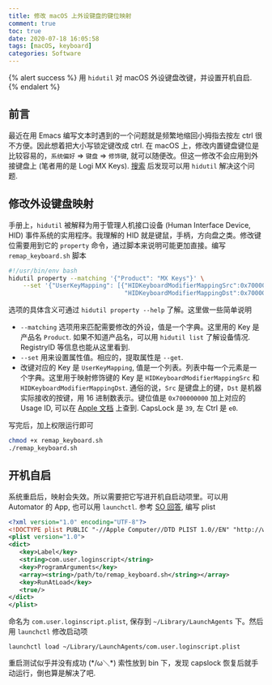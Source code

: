 ```yaml
---
title: 修改 macOS 上外设键盘的键位映射
comment: true
toc: true
date: 2020-07-18 16:05:58
tags: [macOS, keyboard]
categories: Software
---
```


{% alert success %}
用 `hidutil` 对 macOS 外设键盘改键，并设置开机自启.
{% endalert %}
<!-- more -->

## 前言

最近在用 Emacs 编写文本时遇到的一个问题就是频繁地缩回小拇指去按左 ctrl 很不方便。因此想着把大小写锁定键改成 ctrl. 在 macOS 上，修改内置键盘键位是比较容易的，`系统偏好` => `键盘` => `修饰键`, 就可以随便改。但这一修改不会应用到外接键盘上 (笔者用的是 Logi MX Keys). [搜索](https://mic-kul.com/2020/01/25/mx-keys-remap-right-alt/) 后发现可以用 `hidutil` 解决这个问题.

## 修改外设键盘映射

手册上，`hidutil` 被解释为用于管理人机接口设备 (Human Interface Device, HID) 事件系统的实用程序。我理解的 HID 就是键鼠，手柄，方向盘之类。修改键位需要用到它的 `property` 命令，通过脚本来说明可能更加直接。编写 `remap_keyboard.sh` 脚本

```bash
#!/usr/bin/env bash
hidutil property --matching '{"Product": "MX Keys"}' \
    --set '{"UserKeyMapping": [{"HIDKeyboardModifierMappingSrc":0x700000039,
                                "HIDKeyboardModifierMappingDst":0x7000000e0}]}'
```

选项的具体含义可通过 `hidutil property --help` 了解。这里做一些简单说明

- `--matching` 选项用来匹配需要修改的外设，值是一个字典。这里用的 Key 是产品名 `Product`. 如果不知道产品名，可以用 `hidutil list` 了解设备情况. RegistryID 等信息也能从这里看到.
- `--set` 用来设置属性值。相应的，提取属性是 `--get`.
- 改键对应的 Key 是 `UserKeyMapping`, 值是一个列表。列表中每一个元素是一个字典。这里用于映射修饰键的 Key 是 `HIDKeyboardModifierMappingSrc` 和 `HIDKeyboardModifierMappingDst`. 通俗的说，`Src` 是键盘上的键，`Dst` 是机器实际接收的按键，用 16 进制数表示。键位值是 `0x700000000` 加上对应的 Usage ID, 可以在 [Apple 文档](https://developer.apple.com/library/archive/technotes/tn2450/_index.html) 上查到. CapsLock 是 `39`, 左 Ctrl 是 `e0`.

写完后，加上权限运行即可

```bash
chmod +x remap_keyboard.sh
./remap_keyboard.sh
```

## 开机自启

系统重启后，映射会失效。所以需要把它写进开机自启动项里。可以用 Automator 的 App, 也可以用 `launchctl`. 参考 [SO 回答](https://stackoverflow.com/questions/6442364/running-script-upon-login-mac), 编写 plist

```xml
<?xml version="1.0" encoding="UTF-8"?>
<!DOCTYPE plist PUBLIC "-//Apple Computer//DTD PLIST 1.0//EN" "http://www.apple.com/DTDs/PropertyList-1.0.dtd">
<plist version="1.0">
<dict>
   <key>Label</key>
   <string>com.user.loginscript</string>
   <key>ProgramArguments</key>
   <array><string>/path/to/remap_keyboard.sh</string></array>
   <key>RunAtLoad</key>
   <true/>
</dict>
</plist>
```

命名为 `com.user.loginscript.plist`, 保存到 `~/Library/LaunchAgents` 下。然后用 `launchctl` 修改启动项

```shell
launchctl load ~/Library/LaunchAgents/com.user.loginscript.plist
```

重启测试似乎并没有成功 (\*/ω＼\*) 索性放到 bin 下，发现 capslock 恢复后就手动运行，倒也算是解决了吧.
